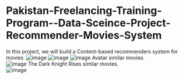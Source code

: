 # Pakistan-Freelancing-Training-Program--Data-Sceince-Project-Recommender-Movies-System
In this project, we will build a Content-based recommenders system for movies.
![image](https://user-images.githubusercontent.com/65563164/143031972-736a7b7e-8b4c-4656-8b22-d71d9e80fa38.png)
![image](https://user-images.githubusercontent.com/65563164/143032042-acbede4b-0ca4-4064-8485-f21c0bb7aa58.png)
![image](https://user-images.githubusercontent.com/65563164/143032088-3f1d0b23-c670-429a-b879-10a359f5c4b9.png)
Avatar similar movies.<br>
![image](https://user-images.githubusercontent.com/65563164/143032199-28ce3ade-0244-4dd3-a5b8-a4c3a9a81f98.png)
The Dark Knight Rises similar movies.<br>
![image](https://user-images.githubusercontent.com/65563164/143032267-bb288c99-5a80-4912-aca8-01eeb2942865.png)
